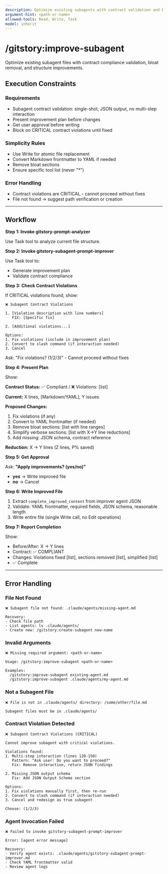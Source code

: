 ```yaml
---
description: Optimize existing subagents with contract validation and best practices enforcement
argument-hint: <path-or-name>
allowed-tools: Read, Write, Task
model: inherit
---
```


# /gitstory:improve-subagent

Optimize existing subagent files with contract compliance validation, bloat removal, and structure improvements.

## Execution Constraints

### Requirements
- Subagent contract validation: single-shot, JSON output, no multi-step interaction
- Present improvement plan before changes
- Get user approval before writing
- Block on CRITICAL contract violations until fixed

### Simplicity Rules
- Use Write for atomic file replacement
- Convert Markdown frontmatter to YAML if needed
- Remove bloat sections
- Ensure specific tool list (never "*")

### Error Handling
- Contract violations are CRITICAL - cannot proceed without fixes
- File not found → suggest path verification or creation

---

## Workflow

**Step 1: Invoke gitstory-prompt-analyzer**

Use Task tool to analyze current file structure.

**Step 2: Invoke gitstory-subagent-prompt-improver**

Use Task tool to:
- Generate improvement plan
- Validate contract compliance

**Step 3: Check Contract Violations**

If CRITICAL violations found, show:
```
❌ Subagent Contract Violations

1. [Violation description with line numbers]
   FIX: [Specific fix]

2. [Additional violations...]

Options:
1. Fix violations (include in improvement plan)
2. Convert to slash command (if interaction needed)
3. Cancel
```

Ask: "Fix violations? (1/2/3)" - Cannot proceed without fixes

**Step 4: Present Plan**

Show:

**Contract Status:** ✅ Compliant / ❌ Violations: [list]

**Current:** X lines, [Markdown/YAML], Y issues

**Proposed Changes:**
1. Fix violations (if any)
2. Convert to YAML frontmatter (if needed)
3. Remove bloat sections: [list with line ranges]
4. Simplify verbose sections: [list with X→Y line reductions]
5. Add missing: JSON schema, contract reference

**Reduction:** X → Y lines (Z lines, P% saved)

**Step 5: Get Approval**

Ask: **"Apply improvements? (yes/no)"**

- **yes** → Write improved file
- **no** → Cancel

**Step 6: Write Improved File**

1. Extract `complete_improved_content` from improver agent JSON
2. Validate: YAML frontmatter, required fields, JSON schema, reasonable length
3. Write entire file (single Write call, no Edit operations)

**Step 7: Report Completion**

Show:
- Before/After: X → Y lines
- Contract: ✅ COMPLIANT
- Changes: Violations fixed [list], sections removed [list], simplified [list]
- ✅ Complete

---

## Error Handling

### File Not Found

```
❌ Subagent file not found: .claude/agents/missing-agent.md

Recovery:
- Check file path
- List agents: ls .claude/agents/
- Create new: /gitstory:create-subagent new-name
```

### Invalid Arguments

```
❌ Missing required argument: <path-or-name>

Usage: /gitstory:improve-subagent <path-or-name>

Examples:
  /gitstory:improve-subagent existing-agent.md
  /gitstory:improve-subagent .claude/agents/my-agent.md
```

### Not a Subagent File

```
❌ File is not in .claude/agents/ directory: /some/other/file.md

Subagent files must be in .claude/agents/
```

### Contract Violation Detected

```
❌ Subagent Contract Violations (CRITICAL)

Cannot improve subagent with critical violations.

Violations found:
1. Multi-step interaction (lines 120-150)
   Pattern: "Ask user: Do you want to proceed?"
   Fix: Remove interaction, return JSON findings

2. Missing JSON output schema
   Fix: Add JSON Output Schema section

Options:
1. Fix violations manually first, then re-run
2. Convert to slash command (if interaction needed)
3. Cancel and redesign as true subagent

Choose: (1/2/3)
```

### Agent Invocation Failed

```
❌ Failed to invoke gitstory-subagent-prompt-improver

Error: [agent error message]

Recovery:
- Verify agent exists: .claude/agents/gitstory-subagent-prompt-improver.md
- Check YAML frontmatter valid
- Review agent logs
```
